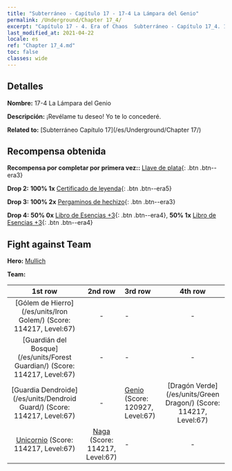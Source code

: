 ```yaml
---
title: "Subterráneo - Capítulo 17 - 17-4 La Lámpara del Genio"
permalink: /Underground/Chapter 17_4/
excerpt: "Capítulo 17 - 4. Era of Chaos  Subterráneo - Capítulo 17_4. 17-4 La Lámpara del Genio"
last_modified_at: 2021-04-22
locale: es
ref: "Chapter 17_4.md"
toc: false
classes: wide
---
```


## Detalles

 **Nombre:** 17-4 La Lámpara del Genio

 **Descripción:** ¡Revélame tu deseo! Yo te lo concederé.

 **Related to:** [Subterráneo Capítulo 17](/es/Underground/Chapter 17/)

## Recompensa obtenida

 **Recompensa por completar por primera vez::** [Llave de plata](/ItemsES/con_693/){: .btn .btn--era3}

 **Drop 2:** **100% 1x** [Certificado de leyenda](/ItemsES/mat_67/){: .btn .btn--era5}

 **Drop 3:** **100% 2x** [Pergaminos de hechizo](/ItemsES/con_694/){: .btn .btn--era3}

 **Drop 4:** **50% 0x** [Libro de Esencias +3](/ItemsES/mat_60/){: .btn .btn--era4}, **50% 1x** [Libro de Esencias +3](/ItemsES/mat_60/){: .btn .btn--era4}


## Fight against Team
 **Hero:** [Mullich](/es/heroes/Mullich/)

 **Team:**


  | 1st row | 2nd row | 3rd row | 4th row |
  |:----:|:----:|:----|:----:|
  | [Gólem de Hierro](/es/units/Iron Golem/) (Score: 114217, Level:67)  | - | - | - |
  | [Guardián del Bosque](/es/units/Forest Guardian/) (Score: 114217, Level:67)  | - | - | - |
  | [Guardia Dendroide](/es/units/Dendroid Guard/) (Score: 114217, Level:67)  | - | [Genio](/es/units/Genie/) (Score: 120927, Level:67)  | [Dragón Verde](/es/units/Green Dragon/) (Score: 114217, Level:67)  |
  | [Unicornio](/es/units/Unicorn/) (Score: 114217, Level:67)  | [Naga](/es/units/Naga/) (Score: 114217, Level:67)  | - | - |


